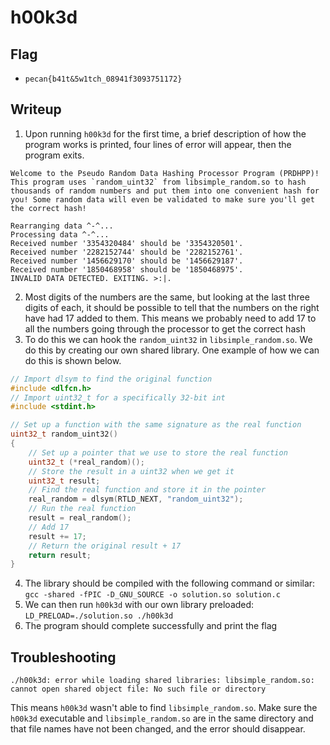# h00k3d

## Flag

- `pecan{b41t&5w1tch_08941f3093751172}`

## Writeup

1. Upon running `h00k3d` for the first time, a brief description of how the program works is printed, four lines of error will appear, then the program exits.
```
Welcome to the Pseudo Random Data Hashing Processor Program (PRDHPP)!
This program uses `random_uint32` from libsimple_random.so to hash thousands of random numbers and put them into one convenient hash for you! Some random data will even be validated to make sure you'll get the correct hash!

Rearranging data ^-^...
Processing data ^-^...
Received number '3354320484' should be '3354320501'.
Received number '2282152744' should be '2282152761'.
Received number '1456629170' should be '1456629187'.
Received number '1850468958' should be '1850468975'.
INVALID DATA DETECTED. EXITING. >:|.
```
2. Most digits of the numbers are the same, but looking at the last three digits of each, it should be possible to tell that the numbers on the right have had 17 added to them. This means we probably need to add 17 to all the numbers going through the processor to get the correct hash
3. To do this we can hook the `random_uint32` in `libsimple_random.so`. We do this by creating our own shared library. One example of how we can do this is shown below.
```c
// Import dlsym to find the original function
#include <dlfcn.h>
// Import uint32_t for a specifically 32-bit int
#include <stdint.h>

// Set up a function with the same signature as the real function
uint32_t random_uint32()
{
    // Set up a pointer that we use to store the real function
    uint32_t (*real_random)();
    // Store the result in a uint32 when we get it
    uint32_t result;
    // Find the real function and store it in the pointer
    real_random = dlsym(RTLD_NEXT, "random_uint32");
    // Run the real function
    result = real_random();
    // Add 17
    result += 17;
    // Return the original result + 17
    return result;
}
```
4. The library should be compiled with the following command or similar: `gcc -shared -fPIC -D_GNU_SOURCE -o solution.so solution.c`
5. We can then run `h00k3d` with our own library preloaded: `LD_PRELOAD=./solution.so ./h00k3d`
6. The program should complete successfully and print the flag

## Troubleshooting

```
./h00k3d: error while loading shared libraries: libsimple_random.so: cannot open shared object file: No such file or directory
```

This means `h00k3d` wasn't able to find `libsimple_random.so`. Make sure the `h00k3d` executable and `libsimple_random.so` are in the same directory and that file names have not been changed, and the error should disappear.
